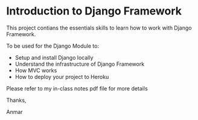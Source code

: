 # Introduction to Django Framework

This project contians the essentials skills to learn how to work with Django Framework.

To be used for the Django Module to:
- Setup and install Django locally 
- Understand the infrastructure of Django Framework 
- How MVC works
- How to deploy your project to Heroku

Please refer to my in-class notes pdf file for more details

Thanks,

Anmar

